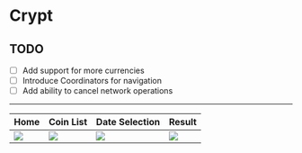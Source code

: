 # Crypt
## TODO
- [ ] Add support for more currencies
- [ ] Introduce Coordinators for navigation
- [ ] Add ability to cancel network operations

---

|Home|Coin List|Date Selection|Result|
|----|---|---|---|
|<img src="https://firebasestorage.googleapis.com/v0/b/instafire-8f7b1.appspot.com/o/iPhone5.png?alt=media&token=bf30db41-f0a4-4f9e-b2cc-134f869c22ce">|<img src="https://firebasestorage.googleapis.com/v0/b/instafire-8f7b1.appspot.com/o/coins.png?alt=media&token=51db9ceb-38c3-41e0-a753-a2c951e51b3f">|<img src="https://firebasestorage.googleapis.com/v0/b/instafire-8f7b1.appspot.com/o/date.png?alt=media&token=d09e3023-06e7-47cd-b3a7-fcd17c2a5d6e">|<img src="https://firebasestorage.googleapis.com/v0/b/instafire-8f7b1.appspot.com/o/result.png?alt=media&token=c21b73b6-df86-43a7-a42b-d5aa152e7eeb">|
